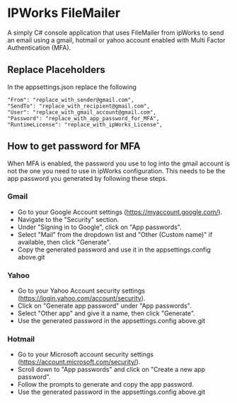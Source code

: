 ﻿# IPWorks FileMailer 

A simply C# console application that uses FileMailer from ipWorks to send an email using a gmail, hotmail or yahoo account enabled with Multi Factor Authentication (MFA). 

## Replace Placeholders

In the appsettings.json replace the following 

    "From": "replace_with_sender@gmail.com",
    "SendTo": "replace_with_recipient@gmail.com",
    "User": "replace_with_gmail_account@gmail.com",
    "Password": "replace_with_app_password_for_MFA",
    "RuntimeLicense": "replace_with_ipWorks_License",
 
## How to get password for MFA 

When MFA is enabled, the password you use to log into the gmail account is not the one you need to use in ipWorks configuration. This needs to be the app password you generated by following these steps. 

### Gmail

- Go to your Google Account settings (https://myaccount.google.com/).
- Navigate to the "Security" section.
- Under "Signing in to Google", click on "App passwords".
- Select "Mail" from the dropdown list and "Other (Custom name)" if available, then click "Generate".
- Copy the generated password and use it in the appsettings.config above.git 

### Yahoo 

- Go to your Yahoo Account security settings (https://login.yahoo.com/account/security).
- Click on "Generate app password" under "App passwords".
- Select "Other app" and give it a name, then click "Generate".
- Use the generated password in the appsettings.config above.git 

### Hotmail

- Go to your Microsoft account security settings (https://account.microsoft.com/security/).
- Scroll down to "App passwords" and click on "Create a new app password".
- Follow the prompts to generate and copy the app password.
- Use the generated password in the appsettings.config above.git 
